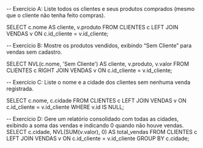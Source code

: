 -- Exercício A: Liste todos os clientes e seus produtos comprados (mesmo que o cliente não tenha feito compras).

SELECT
    c.nome AS cliente,
    v.produto
FROM CLIENTES c
LEFT JOIN VENDAS v
    ON c.id_cliente = v.id_cliente;

-- Exercício B: Mostre os produtos vendidos, exibindo “Sem Cliente” para vendas sem cadastro.

SELECT
    NVL(c.nome, 'Sem Cliente') AS cliente,
    v.produto,
    v.valor
FROM CLIENTES c
RIGHT JOIN VENDAS v
    ON c.id_cliente = v.id_cliente;

-- Exercício C: Liste o nome e a cidade dos clientes sem nenhuma venda registrada.

SELECT
    c.nome,
    c.cidade
FROM CLIENTES c
LEFT JOIN VENDAS v
    ON c.id_cliente = v.id_cliente
WHERE v.id IS NULL;



-- Exercício D: Gere um relatório consolidado com todas as cidades, exibindo a soma das vendas e indicando 0 quando não houve vendas.
SELECT
    c.cidade,
    NVL(SUM(v.valor), 0) AS total_vendas
FROM CLIENTES c
LEFT JOIN VENDAS v
    ON c.id_cliente = v.id_cliente
GROUP BY c.cidade;

